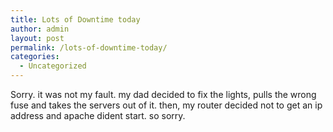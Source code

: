 ```yaml
---
title: Lots of Downtime today
author: admin
layout: post
permalink: /lots-of-downtime-today/
categories:
  - Uncategorized
---
```

Sorry. it was not my fault. my dad decided to fix the lights, pulls the wrong fuse and takes the servers out of it. then, my router decided not to get an ip address and apache dident start. so sorry.